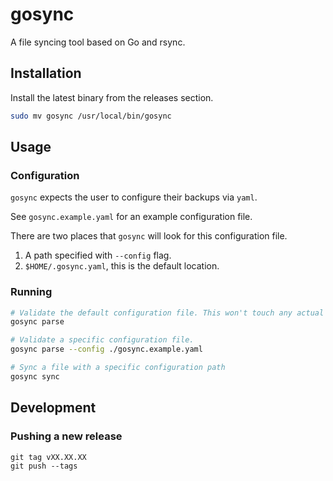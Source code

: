 # gosync
A file syncing tool based on Go and rsync.

## Installation

Install the latest binary from the releases section.

```bash
sudo mv gosync /usr/local/bin/gosync
```

## Usage

### Configuration
`gosync` expects the user to configure their backups via `yaml`.

See `gosync.example.yaml` for an example configuration file. 

There are two places that `gosync` will look for this configuration file.
1. A path specified with `--config` flag.
2. `$HOME/.gosync.yaml`, this is the default location.

### Running
```bash
# Validate the default configuration file. This won't touch any actual files
gosync parse

# Validate a specific configuration file.
gosync parse --config ./gosync.example.yaml

# Sync a file with a specific configuration path
gosync sync
```

## Development

### Pushing a new release

```
git tag vXX.XX.XX
git push --tags
```
